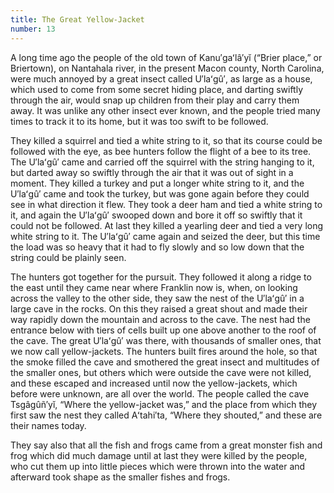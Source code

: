 ```yaml
---
title: The Great Yellow-Jacket
number: 13
---
```

A long time ago the people of the old town of Kanu′gaʻlâ′yĭ (“Brier place,” or Briertown), on Nantahala river, in the present Macon county, North Carolina, were much annoyed by a great insect called U′laʻgû′, as large as a house, which used to come from some secret hiding place, and darting swiftly through the air, would snap up children from their play and carry them away. It was unlike any other insect ever known, and the people tried many times to track it to its home, but it was too swift to be followed.

They killed a squirrel and tied a white string to it, so that its course could be followed with the eye, as bee hunters follow the flight of a bee to its tree. The U′laʻgû′ came and carried off the squirrel with the string hanging to it, but darted away so swiftly through the air that it was out of sight in a moment. They killed a turkey and put a longer white string to it, and the U′laʻgû′ came and took the turkey, but was gone again before they could see in what direction it flew. They took a deer ham and tied a white string to it, and again the U′laʻgû′ swooped down and bore it off so swiftly that it could not be followed. At last they killed a yearling deer and tied a very long white string to it. The U′laʻgû′ came again and seized the deer, but this time the load was so heavy that it had to fly slowly and so low down that the string could be plainly seen.

The hunters got together for the pursuit. They followed it along a ridge to the east until they came near where Franklin now is, when, on looking across the valley to the other side, they saw the nest of the U′laʻgû′ in a large cave in the rocks. On this they raised a great shout and made their way rapidly down the mountain and across to the cave. The nest had the entrance below with tiers of cells built up one above another to the roof of the cave. The great U′laʻgû′ was there, with thousands of smaller ones, that we now call yellow-jackets. The hunters built fires around the hole, so that the smoke filled the cave and smothered the great insect and multitudes of the smaller ones, but others which were outside the cave were not killed, and these escaped and increased until now the yellow-jackets, which before were unknown, are all over the world. The people called the cave Tsgâgûñ′yĭ, “Where the yellow-jacket was,” and the place from which they first saw the nest they called Aʻtahi′ta, “Where they shouted,” and these are their names today.

They say also that all the fish and frogs came from a great monster fish and frog which did much damage until at last they were killed by the people, who cut them up into little pieces which were thrown into the water and afterward took shape as the smaller fishes and frogs.
